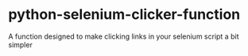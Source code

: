 # python-selenium-clicker-function
A function designed to make clicking links in your selenium script a bit simpler
